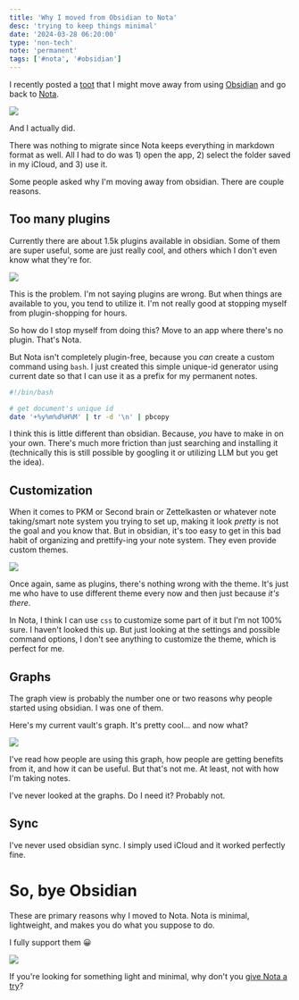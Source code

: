```yaml
---
title: 'Why I moved from Obsidian to Nota'
desc: 'trying to keep things minimal'
date: '2024-03-28 06:20:00'
type: 'non-tech'
note: 'permanent'
tags: ['#nota', '#obsidian']
---
```


I recently posted a [toot](https://elk.zone/mstdn.social/@img9417/112170678896147994) that I might move away from using [Obsidian](https://obsidian.md/) and go back to [Nota](https://nota.md/).

![](/images/2403280523/toot-20240328.webp)

And I actually did. 

There was nothing to migrate since Nota keeps everything in markdown format as well. All I had to do was 1) open the app, 2) select the folder saved in my iCloud, and 3) use it.

Some people asked why I'm moving away from obsidian. There are couple reasons.

## Too many plugins

Currently there are about 1.5k plugins available in obsidian. Some of them are super useful, some are just really cool, and others which I don't even know what they're for.

![](/images/2403280523/obsidian-plugin.webp)

This is the problem. I'm not saying plugins are wrong. But when things are available to you, you tend to utilize it. I'm not really good at stopping myself from plugin-shopping for hours.

So how do I stop myself from doing this? Move to an app where there's no plugin. That's Nota.

But Nota isn't completely plugin-free, because you _can_ create a custom command using `bash`. I just created this simple unique-id generator using current date so that I can use it as a prefix for my permanent notes. 

```bash
#!/bin/bash

# get document's unique id
date '+%y%m%d%H%M' | tr -d '\n' | pbcopy
```

I think this is little different than obsidian. Because, _you_ have to make in on your own. There's much more friction than just searching and installing it (technically this is still possible by googling it or utilizing LLM but you get the idea).

## Customization

When it comes to PKM or Second brain or Zettelkasten or whatever note taking/smart note system you trying to set up, making it look _pretty_ is not the goal and you know that. But in obsidian, it's too easy to get in this bad habit of organizing and prettify-ing your note system. They even provide custom themes. 

![](/images/2403280523/obsidian-theme.webp)

Once again, same as plugins, there's nothing wrong with the theme. It's just me who have to use different theme every now and then just because _it's there_.

In Nota, I think I can use `css` to customize some part of it but I'm not 100% sure. I haven't looked this up. But just looking at the settings and possible command options, I don't see anything to customize the theme, which is perfect for me.

## Graphs

The graph view is probably the number one or two reasons why people started using obsidian. I was one of them.

Here's my current vault's graph. It's pretty cool... and now what?

![](/images/2403280523/obsidian-graph.gif)

I've read how people are using this graph, how people are getting benefits from it, and how it can be useful. But that's not me. At least, not with how I'm taking notes.

I've never looked at the graphs. Do I need it? Probably not.

## Sync

I've never used obsidian sync. I simply used iCloud and it worked perfectly fine.


# So, bye Obsidian
These are primary reasons why I moved to Nota. Nota is minimal, lightweight, and makes you do what you suppose to do. 

I fully support them 😀

![](/images/2403280523/nota-license.webp)

If you're looking for something light and minimal, why don't you [give Nota a try](https://nota.md/)?
